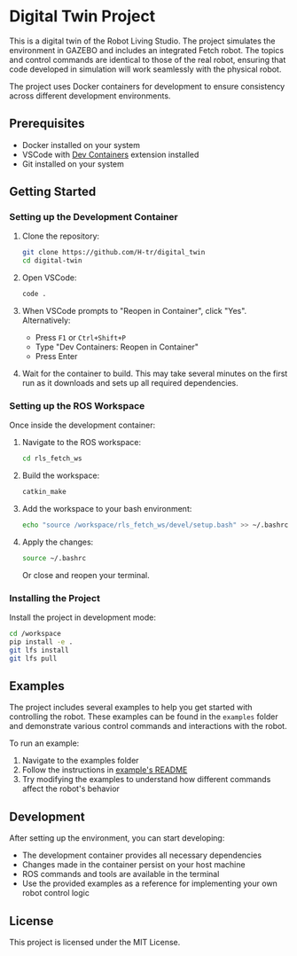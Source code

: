 # Digital Twin Project

This is a digital twin of the Robot Living Studio. The project simulates the environment in GAZEBO and includes an integrated Fetch robot. The topics and control commands are identical to those of the real robot, ensuring that code developed in simulation will work seamlessly with the physical robot.

The project uses Docker containers for development to ensure consistency across different development environments.

## Prerequisites

- Docker installed on your system
- VSCode with [Dev Containers](https://marketplace.visualstudio.com/items?itemName=ms-vscode-remote.remote-containers) extension installed
- Git installed on your system

## Getting Started

### Setting up the Development Container

1. Clone the repository:
   ```bash
   git clone https://github.com/H-tr/digital_twin
   cd digital-twin
   ```

2. Open VSCode:
   ```bash
   code .
   ```

3. When VSCode prompts to "Reopen in Container", click "Yes". Alternatively:
   - Press `F1` or `Ctrl+Shift+P`
   - Type "Dev Containers: Reopen in Container"
   - Press Enter

4. Wait for the container to build. This may take several minutes on the first run as it downloads and sets up all required dependencies.

### Setting up the ROS Workspace

Once inside the development container:

1. Navigate to the ROS workspace:
   ```bash
   cd rls_fetch_ws
   ```

2. Build the workspace:
   ```bash
   catkin_make
   ```

3. Add the workspace to your bash environment:
   ```bash
   echo "source /workspace/rls_fetch_ws/devel/setup.bash" >> ~/.bashrc
   ```

4. Apply the changes:
   ```bash
   source ~/.bashrc
   ```
   Or close and reopen your terminal.

### Installing the Project

Install the project in development mode:

```bash
cd /workspace
pip install -e .
git lfs install
git lfs pull
```

## Examples

The project includes several examples to help you get started with controlling the robot. These examples can be found in the `examples` folder and demonstrate various control commands and interactions with the robot.

To run an example:
1. Navigate to the examples folder
2. Follow the instructions in [example's README](examples/README.md)
3. Try modifying the examples to understand how different commands affect the robot's behavior

## Development

After setting up the environment, you can start developing:
- The development container provides all necessary dependencies
- Changes made in the container persist on your host machine
- ROS commands and tools are available in the terminal
- Use the provided examples as a reference for implementing your own robot control logic

## License

This project is licensed under the MIT License.
